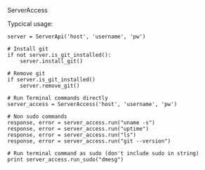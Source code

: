 ServerAccess

Typcical usage:

    server = ServerApi('host', 'username', 'pw')

    # Install git
    if not server.is_git_installed():
        server.install_git()

    # Remove git
    if server.is_git_installed()
        server.remove_git()

    # Run Terminal commands directly
    server_access = ServerAccess('host', 'username', 'pw')

    # Non sudo commands
    response, error = server_access.run("uname -s")
    response, error = server_access.run("uptime")
    response, error = server_access.run("ls")
    response, error = server_access.run("git --version")

    # Run terminal command as sudo (don't include sudo in string)
    print server_access.run_sudo("dmesg")